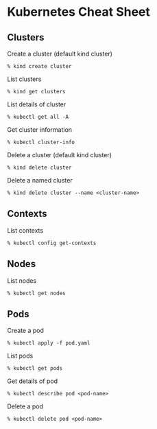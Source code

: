 # Kubernetes Cheat Sheet

## Clusters

Create a cluster (default kind cluster)
```
% kind create cluster
```

List clusters
```
% kind get clusters
```

List details of cluster
```
% kubectl get all -A
```

Get cluster information
```
% kubectl cluster-info
```

Delete a cluster (default kind cluster)
```
% kind delete cluster
```

Delete a named cluster
```
% kind delete cluster --name <cluster-name>
```

## Contexts

List contexts
```
% kubectl config get-contexts
```

## Nodes

List nodes
```
% kubectl get nodes
```

## Pods

Create a pod
```
% kubectl apply -f pod.yaml
```

List pods
```
% kubectl get pods
```

Get details of pod
```
% kubectl describe pod <pod-name>
```

Delete a pod
```
% kubectl delete pod <pod-name>
```
